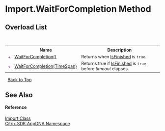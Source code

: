 # Import.WaitForCompletion Method 
 


## Overload List
&nbsp;<table><tr><th></th><th>Name</th><th>Description</th></tr><tr><td>![Public method](media/pubmethod.gif "Public method")</td><td><a href="M_Citrix_SDK_AppDNA_Import_WaitForCompletion">WaitForCompletion()</a></td><td>
Returns when <a href="P_Citrix_SDK_AppDNA_Import_IsFinished">IsFinished</a> is `true`.</td></tr><tr><td>![Public method](media/pubmethod.gif "Public method")</td><td><a href="M_Citrix_SDK_AppDNA_Import_WaitForCompletion_1">WaitForCompletion(TimeSpan)</a></td><td>
Returns true if <a href="P_Citrix_SDK_AppDNA_Import_IsFinished">IsFinished</a> is `true` before *timeout* elapses.</td></tr></table>&nbsp;
<a href="#import.waitforcompletion-method">Back to Top</a>

## See Also


#### Reference
<a href="T_Citrix_SDK_AppDNA_Import">Import Class</a><br /><a href="N_Citrix_SDK_AppDNA">Citrix.SDK.AppDNA Namespace</a><br />